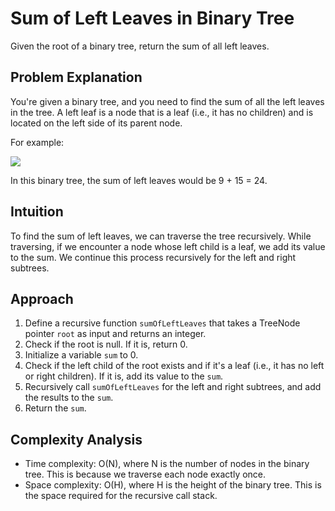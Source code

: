 # Sum of Left Leaves in Binary Tree

Given the root of a binary tree, return the sum of all left leaves.

## Problem Explanation

You're given a binary tree, and you need to find the sum of all the left leaves in the tree. A left leaf is a node that is a leaf (i.e., it has no children) and is located on the left side of its parent node.

For example: 

<img src="https://github.com/Abiji-2020/Leetcode-2024/assets/145255212/123e6e0f-072d-4b30-bc9c-70b0b110c97b">

In this binary tree, the sum of left leaves would be 9 + 15 = 24.

## Intuition

To find the sum of left leaves, we can traverse the tree recursively. While traversing, if we encounter a node whose left child is a leaf, we add its value to the sum. We continue this process recursively for the left and right subtrees.

## Approach

1. Define a recursive function `sumOfLeftLeaves` that takes a TreeNode pointer `root` as input and returns an integer.
2. Check if the root is null. If it is, return 0.
3. Initialize a variable `sum` to 0.
4. Check if the left child of the root exists and if it's a leaf (i.e., it has no left or right children). If it is, add its value to the `sum`.
5. Recursively call `sumOfLeftLeaves` for the left and right subtrees, and add the results to the `sum`.
6. Return the `sum`.

## Complexity Analysis

- Time complexity: O(N), where N is the number of nodes in the binary tree. This is because we traverse each node exactly once.
- Space complexity: O(H), where H is the height of the binary tree. This is the space required for the recursive call stack.

